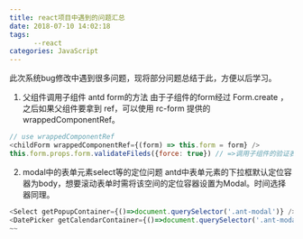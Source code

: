 ```yaml
---
title: react项目中遇到的问题汇总
date: 2018-07-10 14:02:18
tags:
      --react
categories: JavaScript
---
```

此次系统bug修改中遇到很多问题，现将部分问题总结于此，方便以后学习。
<!-- more -->
1. 父组件调用子组件 antd form的方法
由于子组件的form经过 Form.create ，之后如果父组件要拿到 ref，可以使用 rc-form 提供的 wrappedComponentRef。
~~~js
// use wrappedComponentRef
<childForm wrappedComponentRef={(form) => this.form = form} />
this.form.props.form.validateFileds({force: true}) // =>调用子组件的验证表单
~~~

2. modal中的表单元素select等的定位问题
antd中表单元素的下拉框默认定位容器为body，想要滚动表单时需将该空间的定位容器设置为Modal。时间选择器同理。
~~~js
<Select getPopupContainer={()=>document.querySelector('.ant-modal')} />
<DatePicker getCalendarContainer={()=>document.querySelector('.ant-modal')} />
~~